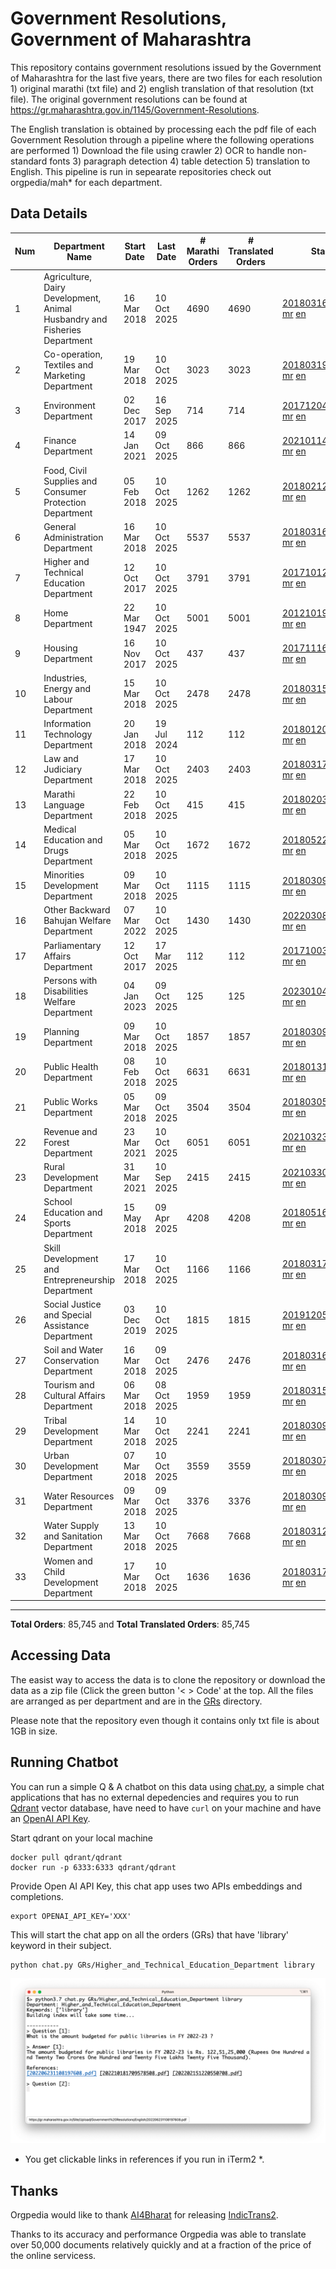 # Government Resolutions, Government of Maharashtra

This repository contains government resolutions issued by the Government of Maharashtra for the last five years, there are two files for each resolution 1) original marathi (txt file) and 2) english translation of that resolution (txt file). The original government resolutions can be found at https://gr.maharashtra.gov.in/1145/Government-Resolutions.

The English translation is obtained by processing each the pdf file of each Government Resolution through a pipeline where the following operations are performed 1) Download the file using crawler 2) OCR to handle non-standard fonts 3) paragraph detection 4) table  detection 5) translation to English. This pipeline is run in sepearate repositories check out orgpedia/mah* for each department.


## Data Details

| Num | Department Name | Start Date | Last Date | # Marathi Orders | # Translated Orders | Starting Order | Last Order |
| --- | --------------- | ---------- | --------- | ---------------- | ------------------- | -------------- | ---------- |
| 1 | Agriculture, Dairy Development, Animal Husbandry and Fisheries Department | 16 Mar 2018 | 10 Oct 2025 | 4690 | 4690 | [201803161624182101.pdf](https://gr.maharashtra.gov.in/Site/Upload/Government%20Resolutions/English/201803161624182101.pdf) [mr](GRs/Agriculture,_Dairy_Development,_Animal_Husbandry_and_Fisheries_Department/201803161624182101.pdf.mr.txt) [en](GRs/Agriculture,_Dairy_Development,_Animal_Husbandry_and_Fisheries_Department/201803161624182101.pdf.en.txt) | [202510101635192501.pdf](https://gr.maharashtra.gov.in/Site/Upload/Government%20Resolutions/English/202510101635192501.pdf) [mr](GRs/Agriculture,_Dairy_Development,_Animal_Husbandry_and_Fisheries_Department/202510101635192501.pdf.mr.txt) [en](GRs/Agriculture,_Dairy_Development,_Animal_Husbandry_and_Fisheries_Department/202510101635192501.pdf.en.txt) |
| 2 | Co-operation, Textiles and Marketing Department | 19 Mar 2018 | 10 Oct 2025 | 3023 | 3023 | [201803191257576702.pdf](https://gr.maharashtra.gov.in/Site/Upload/Government%20Resolutions/English/201803191257576702.pdf) [mr](GRs/Co-operation,_Textiles_and_Marketing_Department/201803191257576702.pdf.mr.txt) [en](GRs/Co-operation,_Textiles_and_Marketing_Department/201803191257576702.pdf.en.txt) | [202510101617334902.pdf](https://gr.maharashtra.gov.in/Site/Upload/Government%20Resolutions/English/202510101617334902.pdf) [mr](GRs/Co-operation,_Textiles_and_Marketing_Department/202510101617334902.pdf.mr.txt) [en](GRs/Co-operation,_Textiles_and_Marketing_Department/202510101617334902.pdf.en.txt) |
| 3 | Environment Department | 02 Dec 2017 | 16 Sep 2025 | 714 | 714 | [201712041147216904.pdf](https://gr.maharashtra.gov.in/Site/Upload/Government%20Resolutions/English/201712041147216904.pdf) [mr](GRs/Environment_Department/201712041147216904.pdf.mr.txt) [en](GRs/Environment_Department/201712041147216904.pdf.en.txt) | [202509161454490904.pdf](https://gr.maharashtra.gov.in/Site/Upload/Government%20Resolutions/English/202509161454490904.pdf) [mr](GRs/Environment_Department/202509161454490904.pdf.mr.txt) [en](GRs/Environment_Department/202509161454490904.pdf.en.txt) |
| 4 | Finance Department | 14 Jan 2021 | 09 Oct 2025 | 866 | 866 | [202101141237329905.pdf](https://gr.maharashtra.gov.in/Site/Upload/Government%20Resolutions/English/202101141237329905.pdf) [mr](GRs/Finance_Department/202101141237329905.pdf.mr.txt) [en](GRs/Finance_Department/202101141237329905.pdf.en.txt) | [202510091218552205.pdf](https://gr.maharashtra.gov.in/Site/Upload/Government%20Resolutions/English/202510091218552205.pdf) [mr](GRs/Finance_Department/202510091218552205.pdf.mr.txt) [en](GRs/Finance_Department/202510091218552205.pdf.en.txt) |
| 5 | Food, Civil Supplies and Consumer Protection Department | 05 Feb 2018 | 10 Oct 2025 | 1262 | 1262 | [201802121244545806.pdf](https://gr.maharashtra.gov.in/Site/Upload/Government%20Resolutions/English/201802121244545806.pdf) [mr](GRs/Food,_Civil_Supplies_and_Consumer_Protection_Department/201802121244545806.pdf.mr.txt) [en](GRs/Food,_Civil_Supplies_and_Consumer_Protection_Department/201802121244545806.pdf.en.txt) | [202510101807216906.pdf](https://gr.maharashtra.gov.in/Site/Upload/Government%20Resolutions/English/202510101807216906.pdf) [mr](GRs/Food,_Civil_Supplies_and_Consumer_Protection_Department/202510101807216906.pdf.mr.txt) [en](GRs/Food,_Civil_Supplies_and_Consumer_Protection_Department/202510101807216906.pdf.en.txt) |
| 6 | General Administration Department | 16 Mar 2018 | 10 Oct 2025 | 5537 | 5537 | [201803161224022707.pdf](https://gr.maharashtra.gov.in/Site/Upload/Government%20Resolutions/English/201803161224022707.pdf) [mr](GRs/General_Administration_Department/201803161224022707.pdf.mr.txt) [en](GRs/General_Administration_Department/201803161224022707.pdf.en.txt) | [202510101623486707.pdf](https://gr.maharashtra.gov.in/Site/Upload/Government%20Resolutions/English/202510101623486707.pdf) [mr](GRs/General_Administration_Department/202510101623486707.pdf.mr.txt) [en](GRs/General_Administration_Department/202510101623486707.pdf.en.txt) |
| 7 | Higher and Technical Education Department | 12 Oct 2017 | 10 Oct 2025 | 3791 | 3791 | [201710121514029708.pdf](https://gr.maharashtra.gov.in/Site/Upload/Government%20Resolutions/English/201710121514029708.pdf) [mr](GRs/Higher_and_Technical_Education_Department/201710121514029708.pdf.mr.txt) [en](GRs/Higher_and_Technical_Education_Department/201710121514029708.pdf.en.txt) | [202510101740375708.pdf](https://gr.maharashtra.gov.in/Site/Upload/Government%20Resolutions/English/202510101740375708.pdf) [mr](GRs/Higher_and_Technical_Education_Department/202510101740375708.pdf.mr.txt) [en](GRs/Higher_and_Technical_Education_Department/202510101740375708.pdf.en.txt) |
| 8 | Home Department | 22 Mar 1947 | 10 Oct 2025 | 5001 | 5001 | [201210191648552129.pdf](https://gr.maharashtra.gov.in/Site/Upload/Government%20Resolutions/English/201210191648552129.pdf) [mr](GRs/Home_Department/201210191648552129.pdf.mr.txt) [en](GRs/Home_Department/201210191648552129.pdf.en.txt) | [202510101630548229.pdf](https://gr.maharashtra.gov.in/Site/Upload/Government%20Resolutions/English/202510101630548229.pdf) [mr](GRs/Home_Department/202510101630548229.pdf.mr.txt) [en](GRs/Home_Department/202510101630548229.pdf.en.txt) |
| 9 | Housing Department | 16 Nov 2017 | 10 Oct 2025 | 437 | 437 | [201711161447076609.pdf](https://gr.maharashtra.gov.in/Site/Upload/Government%20Resolutions/English/201711161447076609.pdf) [mr](GRs/Housing_Department/201711161447076609.pdf.mr.txt) [en](GRs/Housing_Department/201711161447076609.pdf.en.txt) | [202510101557521609.pdf](https://gr.maharashtra.gov.in/Site/Upload/Government%20Resolutions/English/202510101557521609.pdf) [mr](GRs/Housing_Department/202510101557521609.pdf.mr.txt) [en](GRs/Housing_Department/202510101557521609.pdf.en.txt) |
| 10 | Industries, Energy and Labour Department | 15 Mar 2018 | 10 Oct 2025 | 2478 | 2478 | [201803151204055010.pdf](https://gr.maharashtra.gov.in/Site/Upload/Government%20Resolutions/English/201803151204055010.pdf) [mr](GRs/Industries,_Energy_and_Labour_Department/201803151204055010.pdf.mr.txt) [en](GRs/Industries,_Energy_and_Labour_Department/201803151204055010.pdf.en.txt) | [202510101539432710.pdf](https://gr.maharashtra.gov.in/Site/Upload/Government%20Resolutions/English/202510101539432710.pdf) [mr](GRs/Industries,_Energy_and_Labour_Department/202510101539432710.pdf.mr.txt) [en](GRs/Industries,_Energy_and_Labour_Department/202510101539432710.pdf.en.txt) |
| 11 | Information Technology Department | 20 Jan 2018 | 19 Jul 2024 | 112 | 112 | [201801201843024511.pdf](https://gr.maharashtra.gov.in/Site/Upload/Government%20Resolutions/English/201801201843024511.pdf) [mr](GRs/Information_Technology_Department/201801201843024511.pdf.mr.txt) [en](GRs/Information_Technology_Department/201801201843024511.pdf.en.txt) | [202407191742379111.pdf](https://gr.maharashtra.gov.in/Site/Upload/Government%20Resolutions/English/202407191742379111.pdf) [mr](GRs/Information_Technology_Department/202407191742379111.pdf.mr.txt) [en](GRs/Information_Technology_Department/202407191742379111.pdf.en.txt) |
| 12 | Law and Judiciary Department | 17 Mar 2018 | 10 Oct 2025 | 2403 | 2403 | [201803171129290212.pdf](https://gr.maharashtra.gov.in/Site/Upload/Government%20Resolutions/English/201803171129290212.pdf) [mr](GRs/Law_and_Judiciary_Department/201803171129290212.pdf.mr.txt) [en](GRs/Law_and_Judiciary_Department/201803171129290212.pdf.en.txt) | [202510101536570512.pdf](https://gr.maharashtra.gov.in/Site/Upload/Government%20Resolutions/English/202510101536570512.pdf) [mr](GRs/Law_and_Judiciary_Department/202510101536570512.pdf.mr.txt) [en](GRs/Law_and_Judiciary_Department/202510101536570512.pdf.en.txt) |
| 13 | Marathi Language Department | 22 Feb 2018 | 10 Oct 2025 | 415 | 415 | [201802031549154233.pdf](https://gr.maharashtra.gov.in/Site/Upload/Government%20Resolutions/English/201802031549154233.pdf) [mr](GRs/Marathi_Language_Department/201802031549154233.pdf.mr.txt) [en](GRs/Marathi_Language_Department/201802031549154233.pdf.en.txt) | [202510101738076533.pdf](https://gr.maharashtra.gov.in/Site/Upload/Government%20Resolutions/English/202510101738076533.pdf) [mr](GRs/Marathi_Language_Department/202510101738076533.pdf.mr.txt) [en](GRs/Marathi_Language_Department/202510101738076533.pdf.en.txt) |
| 14 | Medical Education and Drugs Department | 05 Mar 2018 | 10 Oct 2025 | 1672 | 1672 | [201805221424292513.pdf](https://gr.maharashtra.gov.in/Site/Upload/Government%20Resolutions/English/201805221424292513.pdf) [mr](GRs/Medical_Education_and_Drugs_Department/201805221424292513.pdf.mr.txt) [en](GRs/Medical_Education_and_Drugs_Department/201805221424292513.pdf.en.txt) | [202510101649133013.pdf](https://gr.maharashtra.gov.in/Site/Upload/Government%20Resolutions/English/202510101649133013.pdf) [mr](GRs/Medical_Education_and_Drugs_Department/202510101649133013.pdf.mr.txt) [en](GRs/Medical_Education_and_Drugs_Department/202510101649133013.pdf.en.txt) |
| 15 | Minorities Development Department | 09 Mar 2018 | 10 Oct 2025 | 1115 | 1115 | [201803091218355314.pdf](https://gr.maharashtra.gov.in/Site/Upload/Government%20Resolutions/English/201803091218355314.pdf) [mr](GRs/Minorities_Development_Department/201803091218355314.pdf.mr.txt) [en](GRs/Minorities_Development_Department/201803091218355314.pdf.en.txt) | [202510101903484114.pdf](https://gr.maharashtra.gov.in/Site/Upload/Government%20Resolutions/English/202510101903484114.pdf) [mr](GRs/Minorities_Development_Department/202510101903484114.pdf.mr.txt) [en](GRs/Minorities_Development_Department/202510101903484114.pdf.en.txt) |
| 16 | Other Backward Bahujan Welfare Department | 07 Mar 2022 | 10 Oct 2025 | 1430 | 1430 | [202203081752439334.pdf](https://gr.maharashtra.gov.in/Site/Upload/Government%20Resolutions/English/202203081752439334.pdf) [mr](GRs/Other_Backward_Bahujan_Welfare_Department/202203081752439334.pdf.mr.txt) [en](GRs/Other_Backward_Bahujan_Welfare_Department/202203081752439334.pdf.en.txt) | [202510101838436934.pdf](https://gr.maharashtra.gov.in/Site/Upload/Government%20Resolutions/English/202510101838436934.pdf) [mr](GRs/Other_Backward_Bahujan_Welfare_Department/202510101838436934.pdf.mr.txt) [en](GRs/Other_Backward_Bahujan_Welfare_Department/202510101838436934.pdf.en.txt) |
| 17 | Parliamentary Affairs Department | 12 Oct 2017 | 17 Mar 2025 | 112 | 112 | [201710031642378615.pdf](https://gr.maharashtra.gov.in/Site/Upload/Government%20Resolutions/English/201710031642378615.pdf) [mr](GRs/Parliamentary_Affairs_Department/201710031642378615.pdf.mr.txt) [en](GRs/Parliamentary_Affairs_Department/201710031642378615.pdf.en.txt) | [202503171104518215.pdf](https://gr.maharashtra.gov.in/Site/Upload/Government%20Resolutions/English/202503171104518215.pdf) [mr](GRs/Parliamentary_Affairs_Department/202503171104518215.pdf.mr.txt) [en](GRs/Parliamentary_Affairs_Department/202503171104518215.pdf.en.txt) |
| 18 | Persons with Disabilities Welfare Department | 04 Jan 2023 | 09 Oct 2025 | 125 | 125 | [202301041906309635.pdf](https://gr.maharashtra.gov.in/Site/Upload/Government%20Resolutions/English/202301041906309635.pdf) [mr](GRs/Persons_with_Disabilities_Welfare_Department/202301041906309635.pdf.mr.txt) [en](GRs/Persons_with_Disabilities_Welfare_Department/202301041906309635.pdf.en.txt) | [202510091439067335.pdf](https://gr.maharashtra.gov.in/Site/Upload/Government%20Resolutions/English/202510091439067335.pdf) [mr](GRs/Persons_with_Disabilities_Welfare_Department/202510091439067335.pdf.mr.txt) [en](GRs/Persons_with_Disabilities_Welfare_Department/202510091439067335.pdf.en.txt) |
| 19 | Planning Department | 09 Mar 2018 | 10 Oct 2025 | 1857 | 1857 | [201803091441032716.pdf](https://gr.maharashtra.gov.in/Site/Upload/Government%20Resolutions/English/201803091441032716.pdf) [mr](GRs/Planning_Department/201803091441032716.pdf.mr.txt) [en](GRs/Planning_Department/201803091441032716.pdf.en.txt) | [202510102201072616.pdf](https://gr.maharashtra.gov.in/Site/Upload/Government%20Resolutions/English/202510102201072616.pdf) [mr](GRs/Planning_Department/202510102201072616.pdf.mr.txt) [en](GRs/Planning_Department/202510102201072616.pdf.en.txt) |
| 20 | Public Health Department | 08 Feb 2018 | 10 Oct 2025 | 6631 | 6631 | [201801311722275417.pdf](https://gr.maharashtra.gov.in/Site/Upload/Government%20Resolutions/English/201801311722275417.pdf) [mr](GRs/Public_Health_Department/201801311722275417.pdf.mr.txt) [en](GRs/Public_Health_Department/201801311722275417.pdf.en.txt) | [202510101435390517.pdf](https://gr.maharashtra.gov.in/Site/Upload/Government%20Resolutions/English/202510101435390517.pdf) [mr](GRs/Public_Health_Department/202510101435390517.pdf.mr.txt) [en](GRs/Public_Health_Department/202510101435390517.pdf.en.txt) |
| 21 | Public Works Department | 05 Mar 2018 | 09 Oct 2025 | 3504 | 3504 | [201803051515468118.pdf](https://gr.maharashtra.gov.in/Site/Upload/Government%20Resolutions/English/201803051515468118.pdf) [mr](GRs/Public_Works_Department/201803051515468118.pdf.mr.txt) [en](GRs/Public_Works_Department/201803051515468118.pdf.en.txt) | [202510091208404718.pdf](https://gr.maharashtra.gov.in/Site/Upload/Government%20Resolutions/English/202510091208404718.pdf) [mr](GRs/Public_Works_Department/202510091208404718.pdf.mr.txt) [en](GRs/Public_Works_Department/202510091208404718.pdf.en.txt) |
| 22 | Revenue and Forest Department | 23 Mar 2021 | 10 Oct 2025 | 6051 | 6051 | [202103231328393119.pdf](https://gr.maharashtra.gov.in/Site/Upload/Government%20Resolutions/English/202103231328393119.pdf) [mr](GRs/Revenue_and_Forest_Department/202103231328393119.pdf.mr.txt) [en](GRs/Revenue_and_Forest_Department/202103231328393119.pdf.en.txt) | [202510101809119719.pdf](https://gr.maharashtra.gov.in/Site/Upload/Government%20Resolutions/English/202510101809119719.pdf) [mr](GRs/Revenue_and_Forest_Department/202510101809119719.pdf.mr.txt) [en](GRs/Revenue_and_Forest_Department/202510101809119719.pdf.en.txt) |
| 23 | Rural Development Department | 31 Mar 2021 | 10 Sep 2025 | 2415 | 2415 | [202103301021181120.pdf](https://gr.maharashtra.gov.in/Site/Upload/Government%20Resolutions/English/202103301021181120.pdf) [mr](GRs/Rural_Development_Department/202103301021181120.pdf.mr.txt) [en](GRs/Rural_Development_Department/202103301021181120.pdf.en.txt) | [202509101416151320.pdf](https://gr.maharashtra.gov.in/Site/Upload/Government%20Resolutions/English/202509101416151320.pdf) [mr](GRs/Rural_Development_Department/202509101416151320.pdf.mr.txt) [en](GRs/Rural_Development_Department/202509101416151320.pdf.en.txt) |
| 24 | School Education and Sports Department | 15 May 2018 | 09 Apr 2025 | 4208 | 4208 | [201805161114241221.pdf](https://gr.maharashtra.gov.in/Site/Upload/Government%20Resolutions/English/201805161114241221.pdf) [mr](GRs/School_Education_and_Sports_Department/201805161114241221.pdf.mr.txt) [en](GRs/School_Education_and_Sports_Department/201805161114241221.pdf.en.txt) | [202504091555078221.pdf](https://gr.maharashtra.gov.in/Site/Upload/Government%20Resolutions/English/202504091555078221.pdf) [mr](GRs/School_Education_and_Sports_Department/202504091555078221.pdf.mr.txt) [en](GRs/School_Education_and_Sports_Department/202504091555078221.pdf.en.txt) |
| 25 | Skill Development and Entrepreneurship Department | 17 Mar 2018 | 10 Oct 2025 | 1166 | 1166 | [201803171322099003.pdf](https://gr.maharashtra.gov.in/Site/Upload/Government%20Resolutions/English/201803171322099003.pdf) [mr](GRs/Skill_Development_and_Entrepreneurship_Department/201803171322099003.pdf.mr.txt) [en](GRs/Skill_Development_and_Entrepreneurship_Department/201803171322099003.pdf.en.txt) | [202510101813556003.pdf](https://gr.maharashtra.gov.in/Site/Upload/Government%20Resolutions/English/202510101813556003.pdf) [mr](GRs/Skill_Development_and_Entrepreneurship_Department/202510101813556003.pdf.mr.txt) [en](GRs/Skill_Development_and_Entrepreneurship_Department/202510101813556003.pdf.en.txt) |
| 26 | Social Justice and Special Assistance Department | 03 Dec 2019 | 10 Oct 2025 | 1815 | 1815 | [201912051107011622.pdf](https://gr.maharashtra.gov.in/Site/Upload/Government%20Resolutions/English/201912051107011622.pdf) [mr](GRs/Social_Justice_and_Special_Assistance_Department/201912051107011622.pdf.mr.txt) [en](GRs/Social_Justice_and_Special_Assistance_Department/201912051107011622.pdf.en.txt) | [202510101659458922.pdf](https://gr.maharashtra.gov.in/Site/Upload/Government%20Resolutions/English/202510101659458922.pdf) [mr](GRs/Social_Justice_and_Special_Assistance_Department/202510101659458922.pdf.mr.txt) [en](GRs/Social_Justice_and_Special_Assistance_Department/202510101659458922.pdf.en.txt) |
| 27 | Soil and Water Conservation Department | 16 Mar 2018 | 09 Oct 2025 | 2476 | 2476 | [201803161247582426.pdf](https://gr.maharashtra.gov.in/Site/Upload/Government%20Resolutions/English/201803161247582426.pdf) [mr](GRs/Soil_and_Water_Conservation_Department/201803161247582426.pdf.mr.txt) [en](GRs/Soil_and_Water_Conservation_Department/201803161247582426.pdf.en.txt) | [202510091828070026.pdf](https://gr.maharashtra.gov.in/Site/Upload/Government%20Resolutions/English/202510091828070026.pdf) [mr](GRs/Soil_and_Water_Conservation_Department/202510091828070026.pdf.mr.txt) [en](GRs/Soil_and_Water_Conservation_Department/202510091828070026.pdf.en.txt) |
| 28 | Tourism and Cultural Affairs Department | 06 Mar 2018 | 08 Oct 2025 | 1959 | 1959 | [201803151055091823.pdf](https://gr.maharashtra.gov.in/Site/Upload/Government%20Resolutions/English/201803151055091823.pdf) [mr](GRs/Tourism_and_Cultural_Affairs_Department/201803151055091823.pdf.mr.txt) [en](GRs/Tourism_and_Cultural_Affairs_Department/201803151055091823.pdf.en.txt) | [202510081549574523.pdf](https://gr.maharashtra.gov.in/Site/Upload/Government%20Resolutions/English/202510081549574523.pdf) [mr](GRs/Tourism_and_Cultural_Affairs_Department/202510081549574523.pdf.mr.txt) [en](GRs/Tourism_and_Cultural_Affairs_Department/202510081549574523.pdf.en.txt) |
| 29 | Tribal Development Department | 14 Mar 2018 | 10 Oct 2025 | 2241 | 2241 | [201803091105184924.pdf](https://gr.maharashtra.gov.in/Site/Upload/Government%20Resolutions/English/201803091105184924.pdf) [mr](GRs/Tribal_Development_Department/201803091105184924.pdf.mr.txt) [en](GRs/Tribal_Development_Department/201803091105184924.pdf.en.txt) | [202510101755128024.pdf](https://gr.maharashtra.gov.in/Site/Upload/Government%20Resolutions/English/202510101755128024.pdf) [mr](GRs/Tribal_Development_Department/202510101755128024.pdf.mr.txt) [en](GRs/Tribal_Development_Department/202510101755128024.pdf.en.txt) |
| 30 | Urban Development Department | 07 Mar 2018 | 10 Oct 2025 | 3559 | 3559 | [201803071203178325.pdf](https://gr.maharashtra.gov.in/Site/Upload/Government%20Resolutions/English/201803071203178325.pdf) [mr](GRs/Urban_Development_Department/201803071203178325.pdf.mr.txt) [en](GRs/Urban_Development_Department/201803071203178325.pdf.en.txt) | [202510101848436325.pdf](https://gr.maharashtra.gov.in/Site/Upload/Government%20Resolutions/English/202510101848436325.pdf) [mr](GRs/Urban_Development_Department/202510101848436325.pdf.mr.txt) [en](GRs/Urban_Development_Department/202510101848436325.pdf.en.txt) |
| 31 | Water Resources Department | 09 Mar 2018 | 09 Oct 2025 | 3376 | 3376 | [201803091034435527.pdf](https://gr.maharashtra.gov.in/Site/Upload/Government%20Resolutions/English/201803091034435527.pdf) [mr](GRs/Water_Resources_Department/201803091034435527.pdf.mr.txt) [en](GRs/Water_Resources_Department/201803091034435527.pdf.en.txt) | [202510091722037527.pdf](https://gr.maharashtra.gov.in/Site/Upload/Government%20Resolutions/English/202510091722037527.pdf) [mr](GRs/Water_Resources_Department/202510091722037527.pdf.mr.txt) [en](GRs/Water_Resources_Department/202510091722037527.pdf.en.txt) |
| 32 | Water Supply and Sanitation Department | 13 Mar 2018 | 10 Oct 2025 | 7668 | 7668 | [201803121414108428.pdf](https://gr.maharashtra.gov.in/Site/Upload/Government%20Resolutions/English/201803121414108428.pdf) [mr](GRs/Water_Supply_and_Sanitation_Department/201803121414108428.pdf.mr.txt) [en](GRs/Water_Supply_and_Sanitation_Department/201803121414108428.pdf.en.txt) | [202510101435064028.pdf](https://gr.maharashtra.gov.in/Site/Upload/Government%20Resolutions/English/202510101435064028.pdf) [mr](GRs/Water_Supply_and_Sanitation_Department/202510101435064028.pdf.mr.txt) [en](GRs/Water_Supply_and_Sanitation_Department/202510101435064028.pdf.en.txt) |
| 33 | Women and Child Development Department | 17 Mar 2018 | 10 Oct 2025 | 1636 | 1636 | [201803171539444330.pdf](https://gr.maharashtra.gov.in/Site/Upload/Government%20Resolutions/English/201803171539444330.pdf) [mr](GRs/Women_and_Child_Development_Department/201803171539444330.pdf.mr.txt) [en](GRs/Women_and_Child_Development_Department/201803171539444330.pdf.en.txt) | [202510101445055330.pdf](https://gr.maharashtra.gov.in/Site/Upload/Government%20Resolutions/English/202510101445055330.pdf) [mr](GRs/Women_and_Child_Development_Department/202510101445055330.pdf.mr.txt) [en](GRs/Women_and_Child_Development_Department/202510101445055330.pdf.en.txt) |
----------------------------------------------------------------------------------------------------

**Total Orders**: 85,745 and **Total Translated Orders**: 85,745
## Accessing Data

The easist way to access the data is to clone the repository or download the data as a zip file (Click the green button '< > Code' at the top. All the files are arranged as per department and are in the [GRs](GRs) directory.

Please note that the repository even though it contains only txt file is about 1GB in size.

## Running Chatbot

You can run a simple Q & A chatbot on this data using [chat.py](chat.py), a simple chat applications that has no external depedencies and requires you to run [Qdrant](https://qdrant.tech/) vector database, have need to have `curl` on your machine and have an [OpenAI API Key](https://help.openai.com/en/articles/4936850-where-do-i-find-my-secret-api-key).

Start qdrant on your local machine
```shell
docker pull qdrant/qdrant
docker run -p 6333:6333 qdrant/qdrant
```

Provide Open AI API Key, this chat app uses two APIs embeddings and completions.
```shell
export OPENAI_API_KEY='XXX'
```

This will start the chat app on all the orders (GRs) that have 'library' keyword in their subject.

```shell
python chat.py GRs/Higher_and_Technical_Education_Department library
```

![screenshot of running chat.py](screenshot.png)

* You get clickable links in references if you run in iTerm2 *.

## Thanks

Orgpedia would like to thank [AI4Bharat](https://ai4bharat.iitm.ac.in/) for releasing [IndicTrans2](https://github.com/AI4Bharat/IndicTrans2).

Thanks to its accuracy and performance Orgpedia was able to translate over 50,000 documents relatively quickly and at a fraction of the price of the online servicess.

